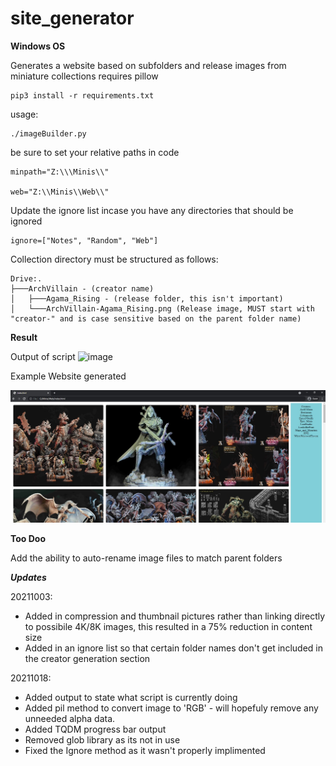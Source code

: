 # site_generator
**Windows OS**

Generates a website based on subfolders and release images from miniature collections
requires pillow
```
pip3 install -r requirements.txt
```

usage: 
```
./imageBuilder.py
```
be sure to set your relative paths in code
```
minpath="Z:\\\Minis\\"

web="Z:\\Minis\\Web\\"
```
Update the ignore list incase you have any directories that should be ignored 
```
ignore=["Notes", "Random", "Web"]
```
Collection directory must be structured as follows: 

```
Drive:.
├───ArchVillain - (creator name)
│   ├───Agama_Rising - (release folder, this isn't important)
│   └───ArchVillain-Agama_Rising.png (Release image, MUST start with "creator-" and is case sensitive based on the parent folder name)
```

**Result**

Output of script 
![image](https://user-images.githubusercontent.com/8010159/137825303-5d9a7575-ca80-4c09-868d-39e031ca96b2.png)

Example Website generated

![example](https://github.com/d0t1q/site_generator/blob/main/example.jpg?raw=truee)


**Too Doo**

Add the ability to auto-rename image files to match parent folders 

***Updates***

20211003:
* Added in compression and thumbnail pictures rather than linking directly to possibile 4K/8K images, this resulted in a 75% reduction in content size
* Added in an ignore list so that certain folder names don't get included in the creator generation section 

20211018:
* Added output to state what script is currently doing 
* Added pil method to convert image to 'RGB' - will hopefuly remove any unneeded alpha data. 
* Added TQDM progress bar output
* Removed glob library as its not in use
* Fixed the Ignore method as it wasn't properly implimented
